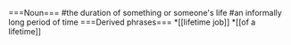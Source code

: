 ===Noun===
#the duration of something or someone's life
#an informally long period of time
===Derived phrases===
*[[lifetime job]]
*[[of a lifetime]]